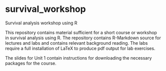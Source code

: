 # survival_workshop
Survival analysis workshop using R

This repository  contains material sufficient for a short course or workshop in survival analysis using R.  The repository contains R-Markdown source for lectures and labs and contains relevant background reading.  The labs require a full installation of LaTeX to produce pdf output for lab exercises.

The slides for Unit 1 contain instructions for downloading the necessary packages for the course.
